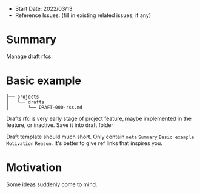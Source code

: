 - Start Date: 2022/03/13
- Reference Issues: (fill in existing related issues, if any)

# Summary

Manage draft rfcs.

# Basic example

```console
├── projects
│   └── drafts
│       └── DRAFT-000-rss.md
```

Drafts rfc is very early stage of project feature, maybe implemented in the feature, or inactive. Save it into draft folder

Draft template should much short. Only contain `meta` `Summary` `Basic example` `Motivation` `Reason`. It's better to give ref links that inspires you.

# Motivation

Some ideas suddenly come to mind.

